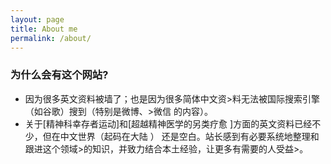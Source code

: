 ```yaml
---
layout: page
title: About me
permalink: /about/
---
```


### 为什么会有这个网站?
- 因为很多英文资料被墙了；也是因为很多简体中文资>料无法被国际搜索引擎（如谷歌）搜到（特别是微博、>微信
的内容）。
- 关于[精神科幸存者运动]和[超越精神医学的另类疗愈
]方面的英文资料已经不少，但在中文世界（起码在大陆
）
还是空白。站长感到有必要系统地整理和跟进这个领域>的知识，并致力结合本土经验，让更多有需要的人受益>。
